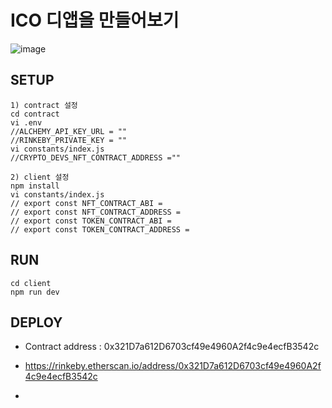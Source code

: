 # ICO 디앱을 만들어보기
![image](https://user-images.githubusercontent.com/90569731/178097523-3f0adab7-9a60-4003-876e-9e1ad8db3a8e.png)

## SETUP
```
1) contract 설정
cd contract
vi .env 
//ALCHEMY_API_KEY_URL = ""
//RINKEBY_PRIVATE_KEY = ""
vi constants/index.js 
//CRYPTO_DEVS_NFT_CONTRACT_ADDRESS =""

2) client 설정
npm install 
vi constants/index.js 
// export const NFT_CONTRACT_ABI =
// export const NFT_CONTRACT_ADDRESS =
// export const TOKEN_CONTRACT_ABI =
// export const TOKEN_CONTRACT_ADDRESS =
```

## RUN
```
cd client
npm run dev
```

## DEPLOY
- Contract address : 0x321D7a612D6703cf49e4960A2f4c9e4ecfB3542c
- https://rinkeby.etherscan.io/address/0x321D7a612D6703cf49e4960A2f4c9e4ecfB3542c

- 





